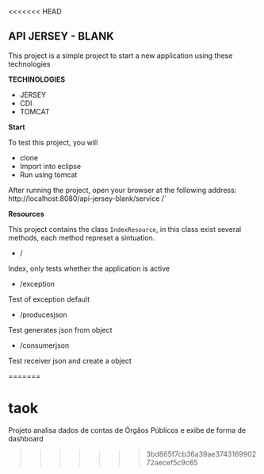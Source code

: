 <<<<<<< HEAD

## API JERSEY - BLANK

This project is a simple project to start a new application using these technologies  

**TECHINOLOGIES**

- JERSEY
- CDI
- TOMCAT

**Start**

To test this project, you will 

-	clone
-	Import into eclipse
-	Run using tomcat

After running the project, open your browser at the following address: http://localhost:8080/api-jersey-blank/service /`

**Resources**

This project contains the class `IndexResource`, in this class exist several methods, each method represet a sintuation.

-	/

Index, only tests whether the application is active  

-	/exception

Test of exception default	

-	/producesjson

Test generates json from object

-	/consumerjson

Test receiver json and create a object 
 
=======
# taok
Projeto analisa dados de contas de Órgâos Públicos e exibe de forma de dashboard
>>>>>>> 3bd865f7cb36a39ae374316990272aecef5c9c65
